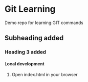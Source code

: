 # Git Learning

Demo repo for learning GIT commands

## Subheading added

### Heading 3 added

#### Local development
1. Open index.html in your browser
